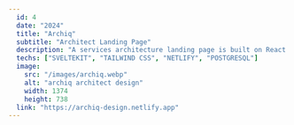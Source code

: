 ```yaml
---
  id: 4
  date: "2024"
  title: "Archiq"
  subtitle: "Architect Landing Page"
  description: "A services architecture landing page is built on React to provide an effective and user-friendly design that delivers valuable assistance for businesses."
  techs: ["SVELTEKIT", "TAILWIND CSS", "NETLIFY", "POSTGRESQL"]
  image:
    src: "/images/archiq.webp"
    alt: "archiq architect design"
    width: 1374
    height: 738
  link: "https://archiq-design.netlify.app"
---
```

